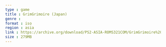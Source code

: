 ```yaml
---
type : game
title : GrimGrimoire (Japan)
genre : 
format : iso
region : asia
link : https://archive.org/download/PS2-ASIA-ROMS321COM/GrimGrimoire%20%28Japan%29.7z
size : 279MB
---
```

